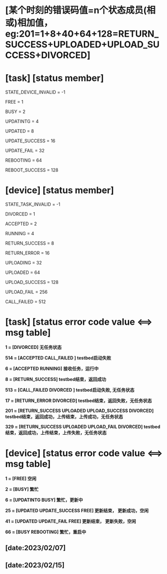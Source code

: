 # [某个时刻的错误码值=n个状态成员(相或)相加值，eg:201=1+8+40+64+128=RETURN_SUCCESS+UPLOADED+UPLOAD_SUCCESS+DIVORCED]
# [task] [status member]
STATE_DEVICE_INVALID = -1

FREE = 1

BUSY = 2

UPDATINTG = 4

UPDATED = 8

UPDATE_SUCCESS = 16

UPDATE_FAIL = 32

<!-- REBOOTING = 64 -->
REBOOTING = 64
<!-- REBOOT_SUCCESS = 128 -->
REBOOT_SUCCESS = 128
# [device] [status member]
STATE_TASK_INVALID = -1

DIVORCED = 1

ACCEPTED = 2

RUNNING = 4

RETURN_SUCCESS = 8

RETURN_ERROR = 16

UPLOADING = 32

UPLOADED = 64

UPLOAD_SUCCESS = 128

UPLOAD_FAIL = 256

CALL_FAILED = 512
# [task] [status error code value <==> msg table]
**1 = [DIVORCED] 无任务状态**

**514 = [ACCEPTED CALL_FAILED  ] testbed启动失败**

**6 = [ACCEPTED RUNNING] 接收任务，运行中**

**8 = [RETURN_SUCCESS] testbed结束，返回成功**

**513 = [CALL_FAILED DIVORCED ] testbed启动失败, 无任务状态**

**17 = [RETURN_ERROR DIVORCED] testbed结束，返回失败，无任务状态**

**201 = [RETURN_SUCCESS UPLOADED UPLOAD_SUCCESS DIVORCED] testbed结束，返回成功，上传结束，上传成功，无任务状态**

**329 = [RETURN_SUCCESS UPLOADED UPLOAD_FAIL DIVORCED] testbed结束，返回成功，上传结束，上传失败，无任务状态**



# [device] [status error code value <==> msg table]
**1 = [FREE] 空闲**

**2 = [BUSY] 繁忙**

**6 = [UPDATINTG BUSY] 繁忙，更新中**

**25 = [UPDATED UPDATE_SUCCESS  FREE] 更新结束， 更新成功，空闲**

**41 = [UPDATED UPDATE_FAIL FREE] 更新结束， 更新失败，空闲**

<!-- **129 = [BUSY  REBOOTING] 繁忙，重启中** -->
<!-- **66 = [BUSY  REBOOTING] 繁忙，重启中** -->
<!-- **130 = [BUSY  REBOOTING] 繁忙，重启中** -->
**66 = [BUSY  REBOOTING] 繁忙，重启中**
## [date:2023/02/07]
## [date:2023/02/15]